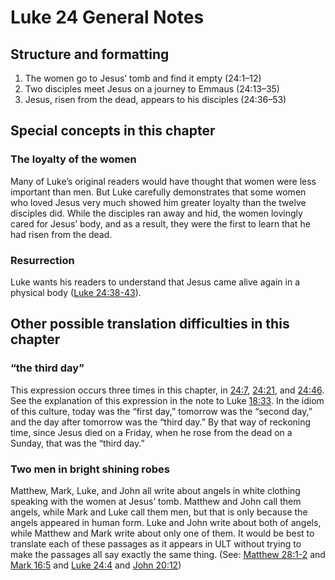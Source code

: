 # Luke 24 General Notes

## Structure and formatting

1. The women go to Jesus’ tomb and find it empty (24:1–12)
2. Two disciples meet Jesus on a journey to Emmaus (24:13–35)
3. Jesus, risen from the dead, appears to his disciples (24:36–53)

## Special concepts in this chapter

### The loyalty of the women

Many of Luke’s original readers would have thought that women were less important than men. But Luke carefully demonstrates that some women who loved Jesus very much showed him greater loyalty than the twelve disciples did. While the disciples ran away and hid, the women lovingly cared for Jesus’ body, and as a result, they were the first to learn that he had risen from the dead.

### Resurrection

Luke wants his readers to understand that Jesus came alive again in a physical body ([Luke 24:38-43](../24/38.md)).

## Other possible translation difficulties in this chapter

### “the third day”

This expression occurs three times in this chapter, in [24:7](../24/07.md), [24:21](../24/21.md), and [24:46](../24/46.md). See the explanation of this expression in the note to Luke [18:33](../18/33.md). In the idiom of this culture, today was the “first day,” tomorrow was the “second day,” and the day after tomorrow was the “third day.” By that way of reckoning time, since Jesus died on a Friday, when he rose from the dead on a Sunday, that was the “third day.”

### Two men in bright shining robes

Matthew, Mark, Luke, and John all write about angels in white clothing speaking with the women at Jesus’ tomb. Matthew and John call them angels, while Mark and Luke call them men, but that is only because the angels appeared in human form. Luke and John write about both of angels, while Matthew and Mark write about only one of them. It would be best to translate each of these passages as it appears in ULT without trying to make the passages all say exactly the same thing. (See: [Matthew 28:1-2](../../mat/28/01.md) and [Mark 16:5](../../mrk/16/05.md) and [Luke 24:4](../../luk/24/04.md) and [John 20:12](../../jhn/20/12.md))